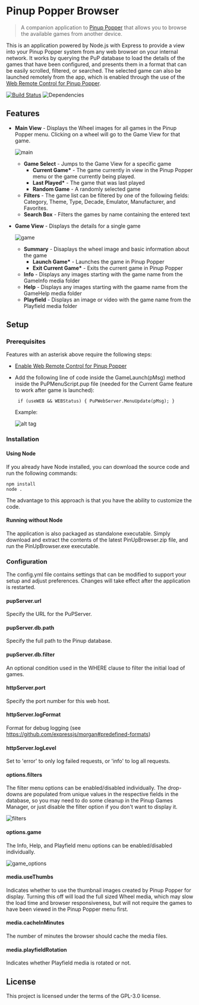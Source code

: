 # Pinup Popper Browser

> A companion application to [Pinup Popper](http://www.nailbuster.com/wikipinup/) that allows you to browse the available games from another device.

This is an application powered by Node.js with Express to provide a view into your Pinup Popper system from any web browser on your internal network. It works by querying the PuP database to load the details of the games that have been configured, and presents them in a format that can be easily scrolled, filtered, or searched. The selected game can also be launched remotely from the app, which is enabled through the use of the [Web Remote Control for Pinup Popper](http://www.nailbuster.com/wikipinup/doku.php?id=web_remote_control). 

[![Build Status](https://travis-ci.org/doogie2301/pinup-popper-browser.svg?branch=master)](https://travis-ci.org/doogie2301/pinup-popper-browser)
![Dependencies](https://img.shields.io/depfu/doogie2301/pinup-popper-browser)

## Features

- **Main View** - Displays the Wheel images for all games in the Pinup Popper menu. Clicking on a wheel will go to the Game View for that game.
  
  ![main](https://user-images.githubusercontent.com/12683011/83432430-dc3d8600-a406-11ea-9eae-633f35564905.png)
  - **Game Select** - Jumps to the Game View for a specific game
    - **Current Game\*** - The game currently in view in the Pinup Popper menu or the game currently being played.
    - **Last Played\*** - The game that was last played
    - **Random Game** - A randomly selected game
  - **Filters** - The game list can be filtered by one of the following fields: Category, Theme, Type, Decade, Emulator, Manufacturer, and Favorites.
  - **Search Box** - Filters the games by name containing the entered text
- **Game View** - Displays the details for a single game
  
  ![game](https://user-images.githubusercontent.com/12683011/83432431-dcd61c80-a406-11ea-95fc-f84ecef145f0.png)
  - **Summary** - Disaplays the wheel image and basic information about the game
    - **Launch Game\*** - Launches the game in Pinup Popper
    - **Exit Current Game\*** - Exits the current game in Pinup Popper
  - **Info** - Displays any images starting with the game name from the GameInfo media folder
  - **Help** - Displays any images starting with the gaame name from the GameHelp media folder
  - **Playfield** - Displays an image or video with the game name from the Playfield media folder

## Setup

### Prerequisites

Features with an asterisk above require the following steps:

- [Enable Web Remote Control for Pinup Popper](http://www.nailbuster.com/wikipinup/doku.php?id=web_remote_control)
- Add the following line of code inside the GameLaunch(pMsg) method inside the PuPMenuScript.pup file (needed for the Current Game feature to work after game is launched):

       if (useWEB && WEBStatus) { PuPWebServer.MenuUpdate(pMsg); }
  Example:

  ![alt tag](https://user-images.githubusercontent.com/12683011/83413297-9a521700-a3e9-11ea-9642-dc5fe37ad381.png)

### Installation

#### Using Node

If you already have Node installed, you can download the source code and run the following commands:

    npm install
    node .

The advantage to this approach is that you have the ability to customize the code.

#### Running without Node

The application is also packaged as standalone executable. Simply download and extract the contents of the latest PinUpBrowser.zip file, and run the PinUpBrowser.exe executable.

### Configuration

The config.yml file contains settings that can be modified to support your setup and adjust preferences. Changes will take effect after the application is restarted.

#### pupServer.url

Specify the URL for the PuPServer.

#### pupServer.db.path

Specify the full path to the Pinup database.

#### pupServer.db.filter

An optional condition used in the WHERE clause to filter the initial load of games.

#### httpServer.port

Specify the port number for this web host.

#### httpServer.logFormat

Format for debug logging (see https://github.com/expressjs/morgan#predefined-formats)

#### httpServer.logLevel

Set to 'error' to only log failed requests, or 'info' to log all requests.

#### options.filters

The filter menu options can be enabled/disabled individually. The drop-downs are populated from unique values in the respective fields in the database, so you may need to do some cleanup in the Pinup Games Manager, or just disable the filter option if you don't want to display it.

![filters](https://user-images.githubusercontent.com/12683011/83432040-3ee25200-a406-11ea-8f2f-ef861d78c22b.png)

#### options.game

The Info, Help, and Playfield menu options can be enabled/disabled individually.

![game_options](https://user-images.githubusercontent.com/12683011/83432039-3e49bb80-a406-11ea-8729-fcacd876ebef.png)

#### media.useThumbs

Indicates whether to use the thumbnail images created by Pinup Popper for display. Turning this off will load the full sized Wheel media, which may slow the load time and browser responsiveness, but will not require the games to have been viewed in the Pinup Popper menu first.

#### media.cacheInMinutes

The number of minutes the browser should cache the media files.

#### media.playfieldRotation

Indicates whether Playfield media is rotated or not.

## License

This project is licensed under the terms of the GPL-3.0 license.
